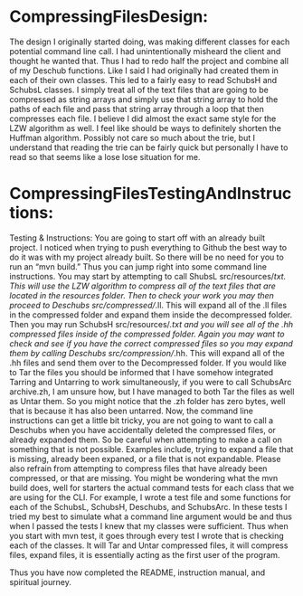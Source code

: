 # CompressingFilesDesign: 

The design I originally started doing, was making different classes for each potential command line call. I had unintentionally misheard the client and thought he wanted that. Thus I had to redo half the project and combine all of my Deschub functions. Like I said I had originally had created them in each of their own classes. This led to a fairly easy to read SchubsH and SchubsL classes. I simply treat all of the text files that are going to be compressed as string arrays and simply use that string array to hold the paths of each file and pass that string array through a loop that then compresses each file. I believe I did almost the exact same style for the LZW algorithm as well. I feel like should be ways to definitely shorten the Huffman algorithm. Possibly not care so much about the trie, but I understand that reading the trie can be fairly quick but personally I have to read so that seems like a lose lose situation for me.

# CompressingFilesTestingAndInstructions:

Testing & Instructions: You are going to start off with an already built project. I noticed when trying to push everything to Github the best way to do it was with my project already built. So there will be no need for you to run an “mvn build.” Thus you can jump right into some command line instructions. You may start by attempting to call ShubsL src/resources/*txt. This will use the LZW algorithm to compress all of the text files that are located in the resources folder. Then to check your work you may then proceed to Deschubs src/compressed/*.ll. This will expand all of the .ll files in the compressed folder and expand them inside the decompressed folder. Then you may run SchubsH src/resources/*.txt and you will see all of the .hh compressed files inside of the compressed folder. Again you may want to check and see if you have the correct compressed files so you may expand them by calling Deschubs src/compression/*.hh. This will expand all of the .hh files and send them over to the Decompressed folder. If you would like to Tar the files you should be informed that I have somehow integrated Tarring and Untarring to work simultaneously, if you were to call SchubsArc archive.zh, I am unsure how, but I have managed to both Tar the files as well as Untar them. So you might notice that the .zh folder has zero bytes, well that is because it has also been untarred. Now, the command line instructions can get a little bit tricky, you are not going to want to call a Deschubs when you have accidentally deleted the compressed files, or already expanded them. So be careful when attempting to make a call on something that is not possible. Examples include, trying to expand a file that is missing, already been expaned, or a file that is not expandable. Please also refrain from attempting to compress files that have already been compressed, or that are missing.
You might be wondering what the mvn build does, well for starters the actual command tests for each class that we are using for the CLI. For example, I wrote a test file and some functions for each of the SchubsL, SchubsH, Deschubs, and SchubsArc. In these tests I tried my best to simulate what a command line argument would be and thus when I passed the tests I knew that my classes were sufficient. Thus when you start with mvn test, it goes through every test I wrote that is checking each of the classes. It will Tar and Untar compressed files, it will compress files, expand files, it is essentially acting as the first user of the program.

Thus you have now completed the README, instruction manual, and spiritual journey.
